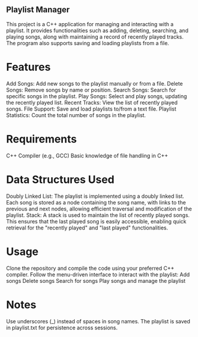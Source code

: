 
## Playlist Manager
This project is a C++ application for managing and interacting with a playlist. It provides functionalities such as adding, deleting, searching, and playing songs, along with maintaining a record of recently played tracks. The program also supports saving and loading playlists from a file.

# Features
Add Songs: Add new songs to the playlist manually or from a file.
Delete Songs: Remove songs by name or position.
Search Songs: Search for specific songs in the playlist.
Play Songs: Select and play songs, updating the recently played list.
Recent Tracks: View the list of recently played songs.
File Support: Save and load playlists to/from a text file.
Playlist Statistics: Count the total number of songs in the playlist.

# Requirements
C++ Compiler (e.g., GCC)
Basic knowledge of file handling in C++

# Data Structures Used
Doubly Linked List:
The playlist is implemented using a doubly linked list. Each song is stored as a node containing the song name, with links to the previous and next nodes, allowing efficient traversal and modification of the playlist.
Stack:
A stack is used to maintain the list of recently played songs. This ensures that the last played song is easily accessible, enabling quick retrieval for the "recently played" and "last played" functionalities.

# Usage
Clone the repository and compile the code using your preferred C++ compiler.
Follow the menu-driven interface to interact with the playlist:
Add songs
Delete songs
Search for songs
Play songs and manage the playlist

# Notes
Use underscores (_) instead of spaces in song names.
The playlist is saved in playlist.txt for persistence across sessions.
